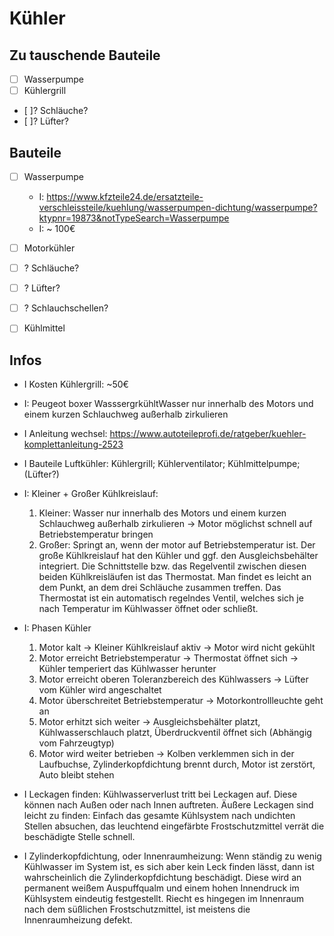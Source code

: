 # Kühler

## Zu tauschende Bauteile
- [ ] Wasserpumpe
- [ ] Kühlergrill 
- [ ]? Schläuche?
- [ ]? Lüfter?

## Bauteile
- [ ] Wasserpumpe
    - I: https://www.kfzteile24.de/ersatzteile-verschleissteile/kuehlung/wasserpumpen-dichtung/wasserpumpe?ktypnr=19873&notTypeSearch=Wasserpumpe
    - I: ~ 100€
- [ ] Motorkühler 
- [ ] ? Schläuche?
- [ ] ? Lüfter?
- [ ] ? Schlauchschellen?
- [ ] Kühlmittel



## Infos

- I Kosten Kühlergrill: ~50€
- I: Peugeot boxer WasssergrkühltWasser nur innerhalb des Motors und einem kurzen Schlauchweg außerhalb zirkulieren
- I Anleitung wechsel: https://www.autoteileprofi.de/ratgeber/kuehler-komplettanleitung-2523
- I Bauteile Luftkühler: Kühlergrill; Kühlerventilator; Kühlmittelpumpe; (Lüfter?)
- I: Kleiner + Großer Kühlkreislauf: 
    1. Kleiner: Wasser nur innerhalb des Motors und einem kurzen Schlauchweg außerhalb zirkulieren -> Motor möglichst schnell auf Betriebstemperatur bringen
    2. Großer: Springt an, wenn der motor auf Betriebstemperatur ist. Der große Kühlkreislauf hat den Kühler und ggf. den Ausgleichsbehälter integriert. Die Schnittstelle bzw. das Regelventil zwischen diesen beiden Kühlkreisläufen ist das Thermostat. Man findet es leicht an dem Punkt, an dem drei Schläuche zusammen treffen. Das Thermostat ist ein automatisch regelndes Ventil, welches sich je nach Temperatur im Kühlwasser öffnet oder schließt.
- I: Phasen Kühler 
    1. Motor kalt → Kleiner Kühlkreislauf aktiv → Motor wird nicht gekühlt
    2. Motor erreicht Betriebstemperatur → Thermostat öffnet sich → Kühler temperiert das Kühlwasser herunter
    3. Motor erreicht oberen Toleranzbereich des Kühlwassers → Lüfter vom Kühler wird angeschaltet
    3. Motor überschreitet Betriebstemperatur → Motorkontrollleuchte geht an
    4. Motor erhitzt sich weiter → Ausgleichsbehälter platzt, Kühlwasserschlauch platzt, Überdruckventil öffnet sich (Abhängig vom Fahrzeugtyp)
    5. Motor wird weiter betrieben → Kolben verklemmen sich in der Laufbuchse, Zylinderkopfdichtung brennt durch, Motor ist zerstört, Auto bleibt stehen
    
- I Leckagen finden: Kühlwasserverlust tritt bei Leckagen auf. Diese können nach Außen oder nach Innen auftreten. Äußere Leckagen sind leicht zu finden: Einfach das gesamte Kühlsystem nach undichten Stellen absuchen, das leuchtend eingefärbte Frostschutzmittel verrät die beschädigte Stelle schnell.
- I Zylinderkopfdichtung, oder Innenraumheizung: Wenn ständig zu wenig Kühlwasser im System ist, es sich aber kein Leck finden lässt, dann ist wahrscheinlich die Zylinderkopfdichtung beschädigt. Diese wird an permanent weißem Auspuffqualm und einem hohen Innendruck im Kühlsystem eindeutig festgestellt. Riecht es hingegen im Innenraum nach dem süßlichen Frostschutzmittel, ist meistens die Innenraumheizung defekt.

